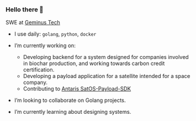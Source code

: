 ### Hello there 👋

SWE at [Geminus Tech](https://geminustech.com/)<br>

- I use daily: `golang`, `python`, `docker`
- I’m currently working on:
	- Developing backend for a system designed for companies involved in biochar production, and working towards carbon credit certification.
	- Developing a payload application for a satellite intended for a space company.
	- Contributing to [Antaris SatOS-Payload-SDK](https://github.com/antaris-inc/SatOS-Payload-SDK) <br>

- I’m looking to collaborate on Golang projects. <br>
- I’m currently learning about designing systems. <br>
